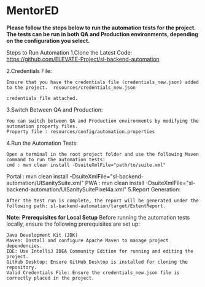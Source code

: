 # MentorED
**Please follow the steps below to run the automation tests for the project. The tests can be run in both QA and Production environments, depending on the configuration you select.**

Steps to Run Automation
1.Clone the Latest Code: https://github.com/ELEVATE-Project/sl-backend-automation

2.Credentials File:

    Ensure that you have the credentials file (credentials_new.json) added to the project.  resources/credentials_new.json

    credentials file attached.

3.Switch Between QA and Production:

    You can switch between QA and Production environments by modifying the automation property files.
    Property file : resources/config/automation.properties
4.Run the Automation Tests:

    Open a terminal in the root project folder and use the following Maven command to run the automation tests:
    cmd : mvn clean install -DsuiteXmlFile="path/to/suite.xml"

Portal : mvn clean install -DsuiteXmlFile="sl-backend-automation/UISanitySuite.xml"
PWA : mvn clean install -DsuiteXmlFile="sl-backend-automation/UISanitySuitePixel4a.xml"
5.Report Generation:

    After the test run is complete, the report will be generated under the following path: sl-backend-automation/target/ExtentReport.

**Note: Prerequisites for Local Setup**
Before running the automation tests locally, ensure the following prerequisites are set up:

    Java Development Kit (JDK)
    Maven: Install and configure Apache Maven to manage project dependencies.
    IDE: Use IntelliJ IDEA Community Edition for running and editing the project.
    GitHub Desktop: Ensure GitHub Desktop is installed for cloning the repository.
    Valid Credentials File: Ensure the credentials_new.json file is correctly placed in the project.
